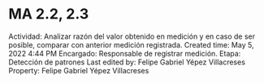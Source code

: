 # MA 2.2, 2.3

Actividad: Analizar razón del valor obtenido en medición y en caso de ser posible, comparar con anterior medición registrada.
Created time: May 5, 2022 4:44 PM
Encargado: Responsable de registrar medición.
Etapa: Detección de patrones
Last edited by: Felipe Gabriel Yépez Villacreses
Property: Felipe Gabriel Yépez Villacreses